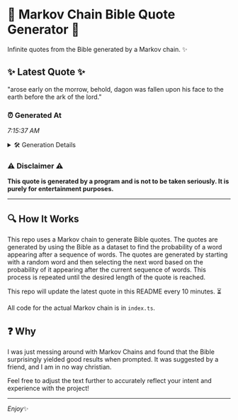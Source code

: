 # 📖 Markov Chain Bible Quote Generator 📖

Infinite quotes from the Bible generated by a Markov chain. ✨

## ✨ Latest Quote ✨
"arose early on the morrow, behold, dagon was fallen upon his face to the earth before the ark of the lord."

### ⏰ Generated At
*7:15:37 AM*

<details>
    <summary>🛠️ Generation Details</summary>
    <p>
        <strong>🌱 Seed:</strong> arose<br>
        <strong>🔄 Iterations:</strong> 20<br>
        <strong>📜 Context History:</strong><br>[ arose ]: early<br>[ arose, early ]: on<br>[ arose, early, on ]: the<br>[ arose, early, on, the ]: morrow,<br>[ arose, early, on, the, morrow, ]: behold,<br>[ arose, early, on, the, morrow,, behold, ]: dagon<br>[ early, on, the, morrow,, behold,, dagon ]: was<br>[ on, the, morrow,, behold,, dagon, was ]: fallen<br>[ the, morrow,, behold,, dagon, was, fallen ]: upon<br>[ morrow,, behold,, dagon, was, fallen, upon ]: his<br>[ behold,, dagon, was, fallen, upon, his ]: face<br>[ dagon, was, fallen, upon, his, face ]: to<br>[ was, fallen, upon, his, face, to ]: the<br>[ fallen, upon, his, face, to, the ]: earth<br>[ upon, his, face, to, the, earth ]: before<br>[ his, face, to, the, earth, before ]: the<br>[ face, to, the, earth, before, the ]: ark<br>[ to, the, earth, before, the, ark ]: of<br>[ the, earth, before, the, ark, of ]: the<br>[ earth, before, the, ark, of, the ]: lord.<br>
    </p>
</details>

### ⚠️ Disclaimer ⚠️
**This quote is generated by a program and is not to be taken seriously. It is purely for entertainment purposes.**

---

## 🔍 How It Works

This repo uses a Markov chain to generate Bible quotes. The quotes are generated by using the Bible as a dataset to find the probability of a word appearing after a sequence of words. The quotes are generated by starting with a random word and then selecting the next word based on the probability of it appearing after the current sequence of words. This process is repeated until the desired length of the quote is reached.

This repo will update the latest quote in this README every 10 minutes. ⏳

All code for the actual Markov chain is in `index.ts`.

## ❓ Why

I was just messing around with Markov Chains and found that the Bible surprisingly yielded good results when prompted. 
It was suggested by a friend, and I am in no way christian.

Feel free to adjust the text further to accurately reflect your intent and experience with the project!

---

*Enjoy*✨
